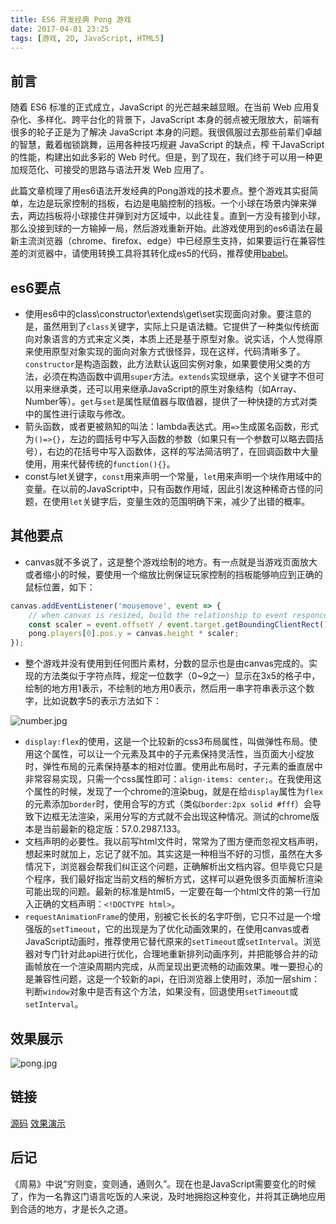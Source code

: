 ```yaml
---
title: ES6 开发经典 Pong 游戏
date: 2017-04-01 23:25
tags: [游戏, 2D, JavaScript, HTML5]
---
```

## 前言
随着 ES6 标准的正式成立，JavaScript 的光芒越来越显眼。在当前 Web 应用复杂化、多样化、跨平台化的背景下，JavaScript 本身的弱点被无限放大，前端有很多的轮子正是为了解决 JavaScript 本身的问题。我很佩服过去那些前辈们卓越的智慧，戴着枷锁跳舞，运用各种技巧规避 JavaScript 的缺点，榨 干JavaScript 的性能，构建出如此多彩的 Web 时代。但是，到了现在，我们终于可以用一种更加规范化、可接受的思路与语法开发 Web 应用了。


<!--more-->


此篇文章梳理了用es6语法开发经典的Pong游戏的技术要点。整个游戏其实挺简单，左边是玩家控制的挡板，右边是电脑控制的挡板。一个小球在场景内弹来弹去，两边挡板将小球接住并弹到对方区域中，以此往复。直到一方没有接到小球，那么没接到球的一方输掉一局，然后游戏重新开始。此游戏使用到的es6语法在最新主流浏览器（chrome、firefox、edge）中已经原生支持，如果要运行在兼容性差的浏览器中，请使用转换工具将其转化成es5的代码，推荐使用[babel][1]。

## es6要点
- 使用es6中的class\constructor\extends\get\set实现面向对象。要注意的是，虽然用到了`class`关键字，实际上只是语法糖。它提供了一种类似传统面向对象语言的方式来定义类，本质上还是基于原型对象。说实话，个人觉得原来使用原型对象实现的面向对象方式很怪异，现在这样，代码清晰多了。`constructor`是构造函数，此方法默认返回实例对象，如果要使用父类的方法，必须在构造函数中调用`super`方法。`extends`实现继承，这个关键字不但可以用来继承类，还可以用来继承JavaScript的原生对象结构（如Array、Number等）。`get`与`set`是属性赋值器与取值器，提供了一种快捷的方式对类中的属性进行读取与修改。
- 箭头函数，或者更被熟知的叫法：lambda表达式。用`=>`生成匿名函数，形式为`()=>{}`，左边的圆括号中写入函数的参数（如果只有一个参数可以略去圆括号），右边的花括号中写入函数体，这样的写法简洁明了，在回调函数中大量使用，用来代替传统的`function(){}`。
- const与let关键字，`const`用来声明一个常量，`let`用来声明一个块作用域中的变量。在以前的JavaScript中，只有函数作用域，因此引发这种稀奇古怪的问题，在使用`let`关键字后，变量生效的范围明确下来，减少了出错的概率。

## 其他要点
- canvas就不多说了，这是整个游戏绘制的地方。有一点就是当游戏页面放大或者缩小的时候，要使用一个缩放比例保证玩家控制的挡板能够响应到正确的鼠标位置，如下：
```JavaScript
canvas.addEventListener('mousemove', event => {
    // when canvas is resized, build the relationship to event responce
    const scaler = event.offsetY / event.target.getBoundingClientRect().height;
    pong.players[0].pos.y = canvas.height * scaler;
});
```
- 整个游戏并没有使用到任何图片素材，分数的显示也是由canvas完成的。实现的方法类似于字符点阵，规定一位数字（0~9之一）显示在3x5的格子中，绘制的地方用1表示，不绘制的地方用0表示，然后用一串字符串表示这个数字，比如说数字5的表示方法如下：

![number.jpg][2]

- `display:flex`的使用，这是一个比较新的css3布局属性，叫做弹性布局。使用这个属性，可以让一个元素及其中的子元素保持灵活性，当页面大小绽放时，弹性布局的元素保持基本的相对位置。使用此布局时，子元素的垂直居中非常容易实现，只需一个css属性即可：`align-items: center;`。在我使用这个属性的时候，发现了一个chrome的渲染bug，就是在给`display`属性为`flex`的元素添加`border`时，使用合写的方式（类似`border:2px solid #fff`）会导致下边框无法渲染，采用分写的方式就不会出现这种情况。测试的chrome版本是当前最新的稳定版：57.0.2987.133。
- 文档声明的必要性。我以前写html文件时，常常为了图方便而忽视文档声明，想起来时就加上，忘记了就不加。其实这是一种相当不好的习惯，虽然在大多情况下，浏览器会帮我们纠正这个问题，正确解析出文档内容。但毕竟它只是个程序，我们最好指定当前文档的解析方式，这样可以避免很多页面解析渲染可能出现的问题。最新的标准是html5，一定要在每一个html文件的第一行加入正确的文档声明：`<!DOCTYPE html>`。
- `requestAnimationFrame`的使用，别被它长长的名字吓倒，它只不过是一个增强版的`setTimeout`，它的出现是为了优化动画效果的，在使用canvas或者JavaScript动画时，推荐使用它替代原来的`setTimeout`或`setInterval`。浏览器对专门针对此api进行优化，合理地重新排列动画序列，并把能够合并的动画帧放在一个渲染周期内完成，从而呈现出更流畅的动画效果。唯一要担心的是兼容性问题，这是一个较新的api，在旧浏览器上使用时，添加一层shim：判断`window`对象中是否有这个方法，如果没有，回退使用`setTimeout`或`setInterval`。

## 效果展示

![pong.jpg][3]

## 链接

[源码][4]
[效果演示][5]

## 后记
《周易》中说“穷则变，变则通，通则久”。现在也是JavaScript需要变化的时候了，作为一名靠这门语言吃饭的人来说，及时地拥抱这种变化，并将其正确地应用到合适的地方，才是长久之道。


  [1]: http://babeljs.io/
  [2]: /img/number.jpg
  [3]: /img/pong.jpg
  [4]: https://github.com/chunqiuyiyu/learn-javascript/tree/master/pong
  [5]: http://www.chunqiuyiyu.com/usr/uploads/demos/pong/index.html
